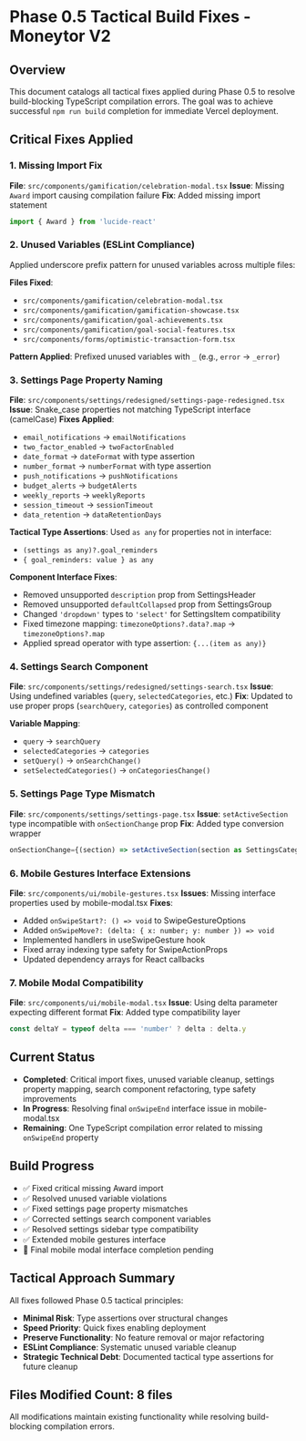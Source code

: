 # Phase 0.5 Tactical Build Fixes - Moneytor V2

## Overview

This document catalogs all tactical fixes applied during Phase 0.5 to resolve build-blocking TypeScript compilation errors. The goal was to achieve successful `npm run build` completion for immediate Vercel deployment.

## Critical Fixes Applied

### 1. Missing Import Fix

**File**: `src/components/gamification/celebration-modal.tsx`
**Issue**: Missing `Award` import causing compilation failure
**Fix**: Added missing import statement

```typescript
import { Award } from 'lucide-react'
```

### 2. Unused Variables (ESLint Compliance)

Applied underscore prefix pattern for unused variables across multiple files:

**Files Fixed**:

- `src/components/gamification/celebration-modal.tsx`
- `src/components/gamification/gamification-showcase.tsx`
- `src/components/gamification/goal-achievements.tsx`
- `src/components/gamification/goal-social-features.tsx`
- `src/components/forms/optimistic-transaction-form.tsx`

**Pattern Applied**: Prefixed unused variables with `_` (e.g., `error` → `_error`)

### 3. Settings Page Property Naming

**File**: `src/components/settings/redesigned/settings-page-redesigned.tsx`
**Issue**: Snake_case properties not matching TypeScript interface (camelCase)
**Fixes Applied**:

- `email_notifications` → `emailNotifications`
- `two_factor_enabled` → `twoFactorEnabled`
- `date_format` → `dateFormat` with type assertion
- `number_format` → `numberFormat` with type assertion
- `push_notifications` → `pushNotifications`
- `budget_alerts` → `budgetAlerts`
- `weekly_reports` → `weeklyReports`
- `session_timeout` → `sessionTimeout`
- `data_retention` → `dataRetentionDays`

**Tactical Type Assertions**: Used `as any` for properties not in interface:

- `(settings as any)?.goal_reminders`
- `{ goal_reminders: value } as any`

**Component Interface Fixes**:

- Removed unsupported `description` prop from SettingsHeader
- Removed unsupported `defaultCollapsed` prop from SettingsGroup
- Changed `'dropdown'` types to `'select'` for SettingsItem compatibility
- Fixed timezone mapping: `timezoneOptions?.data?.map` → `timezoneOptions?.map`
- Applied spread operator with type assertion: `{...(item as any)}`

### 4. Settings Search Component

**File**: `src/components/settings/redesigned/settings-search.tsx`
**Issue**: Using undefined variables (`query`, `selectedCategories`, etc.)
**Fix**: Updated to use proper props (`searchQuery`, `categories`) as controlled component

**Variable Mapping**:

- `query` → `searchQuery`
- `selectedCategories` → `categories`
- `setQuery()` → `onSearchChange()`
- `setSelectedCategories()` → `onCategoriesChange()`

### 5. Settings Page Type Mismatch

**File**: `src/components/settings/settings-page.tsx`
**Issue**: `setActiveSection` type incompatible with `onSectionChange` prop
**Fix**: Added type conversion wrapper

```typescript
onSectionChange={(section) => setActiveSection(section as SettingsCategory)}
```

### 6. Mobile Gestures Interface Extensions

**File**: `src/components/ui/mobile-gestures.tsx`
**Issues**: Missing interface properties used by mobile-modal.tsx
**Fixes**:

- Added `onSwipeStart?: () => void` to SwipeGestureOptions
- Added `onSwipeMove?: (delta: { x: number; y: number }) => void`
- Implemented handlers in useSwipeGesture hook
- Fixed array indexing type safety for SwipeActionProps
- Updated dependency arrays for React callbacks

### 7. Mobile Modal Compatibility

**File**: `src/components/ui/mobile-modal.tsx`
**Issue**: Using delta parameter expecting different format
**Fix**: Added type compatibility layer

```typescript
const deltaY = typeof delta === 'number' ? delta : delta.y
```

## Current Status

- **Completed**: Critical import fixes, unused variable cleanup, settings property mapping, search component refactoring, type safety improvements
- **In Progress**: Resolving final `onSwipeEnd` interface issue in mobile-modal.tsx
- **Remaining**: One TypeScript compilation error related to missing `onSwipeEnd` property

## Build Progress

- ✅ Fixed critical missing Award import
- ✅ Resolved unused variable violations
- ✅ Fixed settings page property mismatches
- ✅ Corrected settings search component variables
- ✅ Resolved settings sidebar type compatibility
- ✅ Extended mobile gestures interface
- 🔄 Final mobile modal interface completion pending

## Tactical Approach Summary

All fixes followed Phase 0.5 tactical principles:

- **Minimal Risk**: Type assertions over structural changes
- **Speed Priority**: Quick fixes enabling deployment
- **Preserve Functionality**: No feature removal or major refactoring
- **ESLint Compliance**: Systematic unused variable cleanup
- **Strategic Technical Debt**: Documented tactical type assertions for future cleanup

## Files Modified Count: 8 files

All modifications maintain existing functionality while resolving build-blocking compilation errors.
